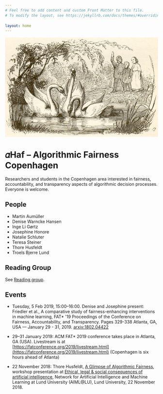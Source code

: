 ```yaml
---
# Feel free to add content and custom Front Matter to this file.
# To modify the layout, see https://jekyllrb.com/docs/themes/#overriding-theme-defaults

layout: home
---
```


<p align="center">
<img src="Duckling_03.jpg" />
</p>

# 𝛼Haf – Algorithmic Fairness Copenhagen 

Researchers and students in the Copenhagen area interested in fairness, accountability, and transparency aspects of algorithmic decision processes. Everyone is welcome.

## People

- Martin Aumüller
- Denise Warncke Hansen
- Inge Li Gørtz
- Josephine Honore
- Natalie Schluter
- Teresa Steiner
- Thore Husfeldt
- Troels Bjerre Lund

## Reading Group

See [Reading group](./readinggroup2019/).

## Events

- Tuesday, 5 Feb 2019, 15:00–16:00. Denise and Josephine present: Friedler et al., A comparative study of fairness-enhancing interventions in machine learning, FAT\* '19 Proceedings of the Conference on Fairness, Accountability, and Transparency. Pages 329-338 Atlanta, GA, USA — January 29 - 31, 2019. [arxiv:1802.04422](https://arxiv.org/abs/1802.04422)

- 29–31 January 2019: ACM FAT\* 2019 conference takes place in Atlanta, GA (USA). Livestream is at [https://fatconference.org/2019/livestream.html](https://fatconference.org/2019/livestream.html) (Copenhagen is six hours ahead of Atlanta)

- 22 November 2018: Thore Husfeldt, [A Glimpse of Algorithmic Fairness](https://thorehusfeldt.com/2018/11/23/a-glimpse-of-algorithmic-fairness/), workshop presentation at [Ethical, legal & social consequences of artificial intelligence](http://aiml.lu.se/events/?event=ethical-legal-social-consequences-of-artificial-intelligence-aimllu-workshop), Network for Artificial Intelligence and Machine Learning at Lund University (AIML@LU), Lund University, 22 November 2018.
